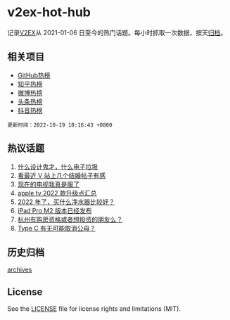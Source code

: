 # v2ex-hot-hub

 记录[V2EX](https://www.v2ex.com/)从 2021-01-06 日至今的热门话题。每小时抓取一次数据，按天[归档](archives)。
 
 ## 相关项目

- [GitHub热榜](https://github.com/lonnyzhang423/github-hot-hub)
- [知乎热榜](https://github.com/lonnyzhang423/zhihu-hot-hub)
- [微博热榜](https://github.com/lonnyzhang423/weibo-hot-hub)
- [头条热榜](https://github.com/lonnyzhang423/toutiao-hot-hub)
- [抖音热榜](https://github.com/lonnyzhang423/douyin-hot-hub)


 `更新时间：2022-10-19 18:16:43 +0800`

## 热议话题

1. [什么设计鬼才，什么电子垃圾](https://www.v2ex.com/t/887984)
1. [看最近 V 站上几个结婚帖子有感](https://www.v2ex.com/t/888031)
1. [现在的电视我真是服了](https://www.v2ex.com/t/887911)
1. [apple tv 2022 款升级点汇总](https://www.v2ex.com/t/887948)
1. [2022 年了，买什么净水器比较好？](https://www.v2ex.com/t/887996)
1. [iPad Pro M2 版本已经发布](https://www.v2ex.com/t/887936)
1. [杭州有购房资格或者想投资的朋友么？](https://www.v2ex.com/t/888051)
1. [Type C 有无可能取消公母？](https://www.v2ex.com/t/888046)

## 历史归档

[archives](archives)

## License

See the [LICENSE](LICENSE) file for license rights and limitations (MIT).
